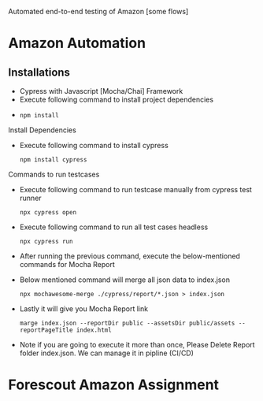 Automated end-to-end testing of Amazon [some flows]

# Amazon Automation

## Installations



- Cypress with Javascript [Mocha/Chai] Framework
- Execute following command to install project dependencies
-     npm install

Install Dependencies


- Execute following command to install cypress

      npm install cypress

Commands to run testcases

- Execute following command to run testcase manually from cypress test runner

      npx cypress open

- Execute following command to run all test cases headless

      npx cypress run


- After running the previous command, execute the below-mentioned commands for Mocha Report
- Below mentioned command will merge all json data to index.json

      npx mochawesome-merge ./cypress/report/*.json > index.json


- Lastly it will give you Mocha Report link

      marge index.json --reportDir public --assetsDir public/assets --reportPageTitle index.html

- Note if you are going to execute it more than once, Please Delete Report folder index.json. We can manage it in pipline (CI/CD)
# Forescout Amazon Assignment
